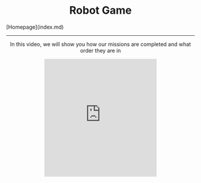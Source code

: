 <center><h1>Robot Game</h1></center>
[Homepage](index.md)
<hr/>
<center><p>In this video, we will show you how our missions are completed and what order they are in</p>
<iframe width="300" height="315" src="https://www.youtube.com/embed/iLOESvlzidE" title="YouTube video player" frameborder="0" allow="accelerometer; autoplay; clipboard-write; encrypted-media; gyroscope; picture-in-picture" allowfullscreen></iframe></center>
